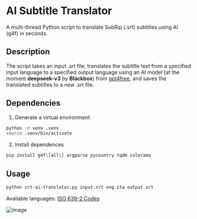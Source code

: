 # AI Subtitle Translator

A multi-thread Python script to translate SubRip (.srt) subtitles using AI (g4f) in seconds.

## Description

The script takes an input .srt file, translates the subtitle text from a specified input language to a specified output language using an AI model (at the moment **deepseek-v3** by **Blackbox**) from [gpt4free](https://github.com/xtekky/gpt4free), and saves the translated subtitles to a new .srt file.

## Dependencies

1. Generate a virtual environment

```bash
python -m venv .venv
source .venv/bin/activate
```

2. Install dependences

```bash
pip install g4f\[all\] argparse pycountry tqdm colorama
```

## Usage

```bash
python srt-ai-translator.py input.srt eng ita output.srt
```

Available languages: [ISO 639-2 Codes](https://www.loc.gov/standards/iso639-2/php/code_list.php)

![image](https://i.postimg.cc/VN72nZhw/rec.gif)
